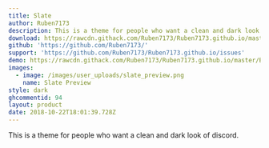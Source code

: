 ```yaml
---
title: Slate
author: Ruben7173
description: This is a theme for people who want a clean and dark look of discord.
download: https://rawcdn.githack.com/Ruben7173/Ruben7173.github.io/master/BetterDiscord-Themes/Slate-Theme/code.css
github: 'https://github.com/Ruben7173/'
support: 'https://github.com/Ruben7173/Ruben7173.github.io/issues'
demo: https://rawcdn.githack.com/Ruben7173/Ruben7173.github.io/master/BetterDiscord-Themes/Slate-Theme/code.css
images:
  - image: /images/user_uploads/slate_preview.png
    name: Slate Preview
style: dark
ghcommentid: 94
layout: product
date: 2018-10-22T18:01:39.728Z
---
```

This is a theme for people who want a clean and dark look of discord.